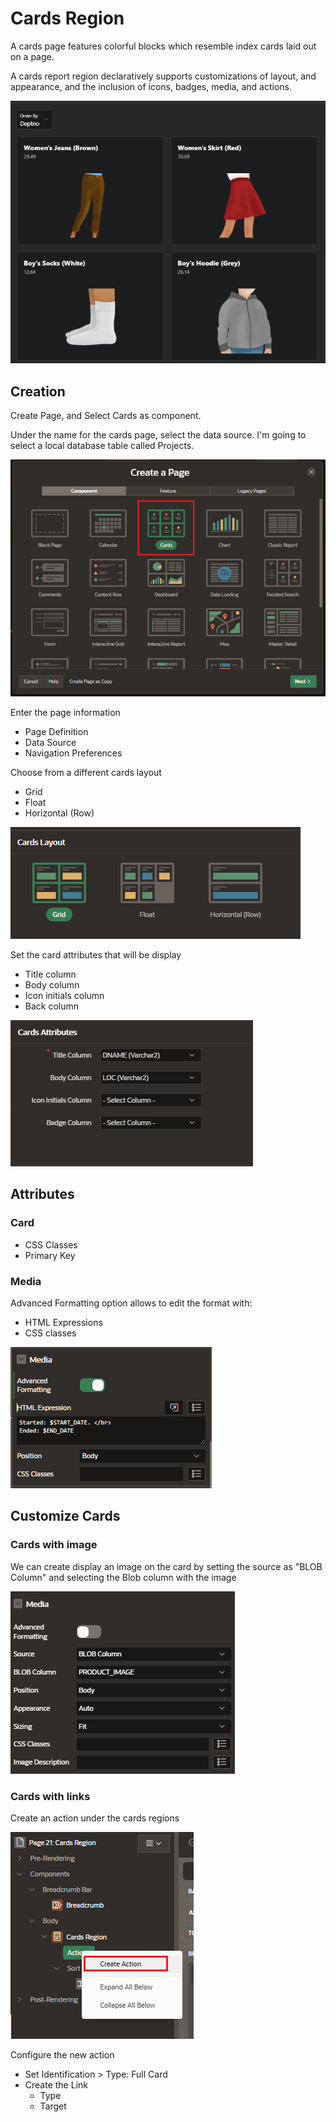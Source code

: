 # Cards Region

A cards page features colorful blocks which resemble index cards laid out on a page.

A cards report region declaratively supports customizations of layout, and appearance, and the inclusion of icons, badges, media, and actions.

![Cards Region Example](images/cards_region_example.png)

## Creation

Create Page, and Select Cards as component.

Under the name for the cards page, select the data source. I'm going to select a local database table called Projects.

![Cards Region Create](images/cards_region_create.png)

Enter the page information

- Page Definition
- Data Source
- Navigation Preferences

Choose from a different cards layout

- Grid
- Float
- Horizontal (Row)

![Cards Region Layout](images/cards_region_layout.png)

Set the card attributes that will be display

- Title column
- Body column
- Icon initials column
- Back column

![Cards Region Attributes](images/cards_region_attributes.png)

## Attributes

### Card

- CSS Classes
- Primary Key

### Media

Advanced Formatting option allows to edit the format with:

- HTML Expressions
- CSS classes

![Cards Media Edition](images/cards_media_edition.png)

## Customize Cards

### Cards with image

We can create display an image on the card by setting the source as "BLOB Column" and selecting the Blob column with the image

![Cards Media Image](images/cards_media_image.png)

### Cards with links

Create an action under the cards regions

![Cards Link Action](images/cards_link_action.png)

Configure the new action

- Set Identification > Type: Full Card
- Create the Link
  - Type
  - Target
